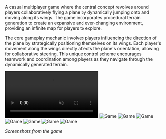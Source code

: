 A casual multiplayer game where the central concept revolves around players collaboratively flying a plane by dynamically jumping onto and moving along its wings. The game incorporates procedural terrain generation to create an expansive and ever-changing environment, providing an infinite map for players to explore.

The core gameplay mechanic involves players influencing the direction of the plane by strategically positioning themselves on its wings. Each player's movement along the wings directly affects the plane's orientation, allowing for collaborative steering. This unique control scheme encourages teamwork and coordination among players as they navigate through the dynamically generated terrain.

<video autoplay loop muted>
  <source src="assets/posts/2020-07-28-safe-travels/1.mp4" type="video/mp4">
</video>

<img src="assets/posts/2020-07-28-safe-travels/1.webp" alt="Game" title="Game" />
<img src="assets/posts/2020-07-28-safe-travels/2.webp" alt="Game" title="Game" />
<img src="assets/posts/2020-07-28-safe-travels/3.webp" alt="Game" title="Game" />
<img src="assets/posts/2020-07-28-safe-travels/4.webp" alt="Game" title="Game" />
<img src="assets/posts/2020-07-28-safe-travels/5.webp" alt="Game" title="Game" />
<img src="assets/posts/2020-07-28-safe-travels/6.webp" alt="Game" title="Game" />
<img src="assets/posts/2020-07-28-safe-travels/7.webp" alt="Game" title="Game" />

*Screenshots from the game*
